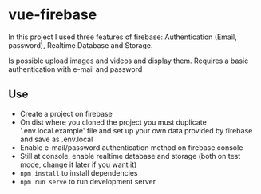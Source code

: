 # vue-firebase

In this project I used three features of firebase: Authentication (Email, password), Realtime Database and Storage.

Is possible upload images and videos and display them. Requires a basic authentication with e-mail and password

## Use
- Create a project on firebase
- On dist where you cloned the project you must duplicate '.env.local.example' file and set up your own data provided by firebase and save as .env.local
- Enable e-mail/password authentication method on firebase console
- Still at console, enable realtime database and storage (both on test mode, change it later if you want it)
- `npm install` to install dependencies
- `npm run serve` to run development server
